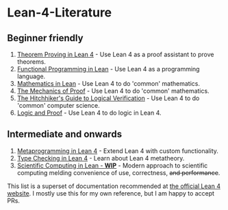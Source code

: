 # Lean-4-Literature

## Beginner friendly
1. [Theorem Proving in Lean 4](https://leanprover.github.io/theorem_proving_in_lean4/) - Use Lean 4 as a proof assistant to prove theorems. 
2. [Functional Programming in Lean](https://lean-lang.org/functional_programming_in_lean/) - Use Lean 4 as a programming language.
3. [Mathematics in Lean](https://leanprover-community.github.io/mathematics_in_lean/index.html) - Use Lean 4 to do 'common' mathematics.
4. [The Mechanics of Proof](https://hrmacbeth.github.io/math2001/index.html) - Use Lean 4 to do 'common' mathematics.
5. [The Hitchhiker's Guide to Logical Verification](https://github.com/lean-forward/logical_verification_2024) - Use Lean 4 to do 'common' computer science.
6. [Logic and Proof](https://leanprover-community.github.io/logic_and_proof/) - Use Lean 4 to do logic in Lean 4. 

## Intermediate and onwards
1. [Metaprogramming in Lean 4](https://leanprover-community.github.io/lean4-metaprogramming-book/) - Extend Lean 4 with custom functionality.
2. [Type Checking in Lean 4](https://ammkrn.github.io/type_checking_in_lean4/title_page.html) - Learn about Lean 4 metatheory.
3. [Scientific Computing in Lean - **WIP**](https://lecopivo.github.io/scientific-computing-lean/) - Modern approach to scientific computing melding convenience of use, correctness, ~~and performance~~.

This list is a superset of documentation recommended at [the official Lean 4 website](https://lean-lang.org/documentation/).
I mostly use this for my own reference, but I am happy to accept PRs.
